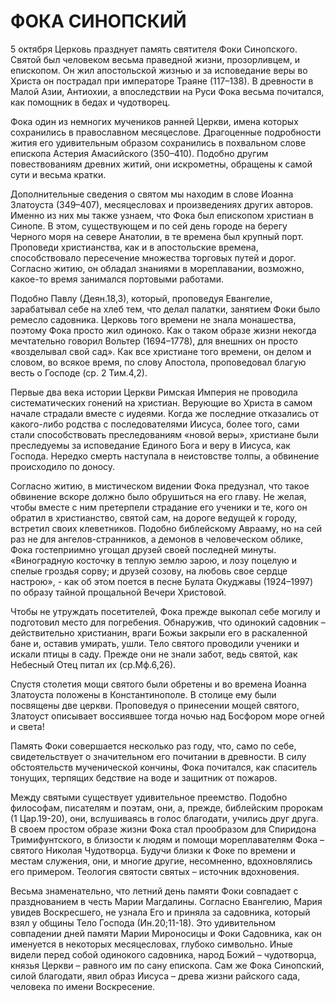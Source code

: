 # ФОКА СИНОПСКИЙ

5 октября Церковь празднует память святителя Фоки Синопского. Святой был человеком весьма праведной жизни, прозорливцем, и епископом. Он жил апостольской жизнью и за исповедание веры во Христа он пострадал при императоре Траяне (117–138). В древности в Малой Азии, Антиохии, а впоследствии на Руси Фока весьма почитался, как помощник в бедах и чудотворец.

Фока один из немногих мучеников ранней Церкви, имена которых сохранились в православном месяцеслове. Драгоценные подробности жития его удивительным образом сохранились в похвальном слове епископа Астерия Амасийского (350–410). Подобно другим повествованиям древних житий, они искрометны, обращены к самой сути и весьма кратки.

Дополнительные сведения о святом мы находим в слове Иоанна Златоуста (349–407), месяцесловах и произведениях других авторов. Именно из них мы также узнаем, что Фока был епископом христиан в Синопе. В этом, существующем и по сей день городе на берегу Черного моря на севере Анатолии, в те времена был крупный порт. Проповеди христианства, как и в апостольские времена, способствовало пересечение множества торговых путей и дорог. Согласно житию, он обладал знаниями в мореплавании, возможно, какое-то время занимался портовыми работами.

Подобно Павлу (Деян.18,3), который, проповедуя Евангелие, зарабатывал себе на хлеб тем, что делал палатки, занятием Фоки было ремесло садовника. Церковь того времени не знала монашества, поэтому Фока просто жил одиноко. Как о таком образе жизни некогда мечтательно говорил Вольтер (1694–1778), для внешних он просто «возделывал свой сад». Как все христиане того времени, он делом и словом, во всякое время, по слову Апостола, проповедовал благую весть о Господе (ср. 2 Тим.4,2).

Первые два века истории Церкви Римская Империя не проводила систематических гонений на христиан. Верующие во Христа в самом начале страдали вместе с иудеями. Когда же последние отказались от какого-либо родства с последователями Иисуса, более того, сами стали способствовать преследованиям «новой веры», христиане были преследуемы за исповедание Единого Бога и веру в Иисуса, как Господа. Нередко смерть наступала в неистовстве толпы, а обвинение происходило по доносу.

Согласно житию, в мистическом видении Фока предузнал, что такое обвинение вскоре должно было обрушиться на его главу. Не желая, чтобы вместе с ним претерпели страдание его ученики и те, кого он обратил в христианство, святой сам, на дороге ведущей к городу, встретил своих клеветников. Подобно библейскому Аврааму, но на сей раз не для ангелов-странников, а демонов в человеческом облике, Фока гостеприимно угощал друзей своей последней минуты. «Виноградную косточку в теплую землю зарою, и лозу поцелую и спелые гроздья сорву; и друзей созову, на любовь свое сердце настрою», - как об этом поется в песне Булата Окуджавы (1924–1997) по образу тайной прощальной Вечери Христовой.

Чтобы не утруждать посетителей, Фока прежде выкопал себе могилу и подготовил место для погребения. Обнаружив, что одинокий садовник – действительно христианин, враги Божьи закрыли его в раскаленной бане и, оставив умирать, ушли. Тело святого проводили ученики и искали птицы в саду. Прежде они не знали забот, ведь святой, как Небесный Отец питал их (ср.Мф.6,26).

Спустя столетия мощи святого были обретены и во времена Иоанна Златоуста положены в Константинополе. В столице ему были посвящены две церкви. Проповедуя о принесении мощей святого, Златоуст описывает воссиявшее тогда ночью над Босфором море огней и света!

Память Фоки совершается несколько раз году, что, само по себе, свидетельствует о значительном его почитании в древности. В силу обстоятельств мученической кончины, Фока почитался, как спаситель тонущих, терпящих бедствие на воде и защитник от пожаров.

Между святыми существует удивительное преемство. Подобно философам, писателям и поэтам, они, а, прежде, библейским пророкам (1 Цар.19-20), они, вслушиваясь в голос благодати, учились друг друга. В своем простом образе жизни Фока стал прообразом для Спиридона Тримифунтского, в близости к людям и помощи мореплавателям Фока – святого Николая Чудотворца. Будучи близки к Фоке по времени и местам служения, они, и многие другие, несомненно, вдохновлялись его примером. Теология святости святых – источник вдохновения.

Весьма знаменательно, что летний день памяти Фоки совпадает с празднованием в честь Марии Магдалины. Согласно Евангелию, Мария увидев Воскресшего, не узнала Его и приняла за садовника, который взял у общины Тело Господа (Ин.20;11-18). Это удивительном совпадении дней памяти Марии Мироносицы и Фоки Садовника, как он именуется в некоторых месяцесловах, глубоко символьно. Иные видели перед собой одинокого садовника, народ Божий – чудотворца, князья Церкви – равного им по сану епископа. Сам же Фока Синопский, силой благодати, явил образ Иисуса – древа жизни райского сада, человека по имени Воскресение.

